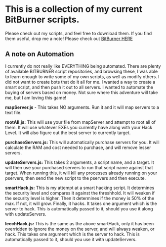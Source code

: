 # This is a collection of my current BitBurner scripts.
  Please check out my scripts, and feel free to download them.  If you find them useful, 
  drop me a note!  Please check out [BitBurner HERE](https://danielyxie.github.io/bitburner)  

## A note on Automation
  I currently do not really like EVERYTHING being automated.  There are plenty of available
  BITBURNER script repositories, and browsing these, I was able to learn enough to write some
  of my own scripts, as well as modify others.  I did not want to create bots that do 
  it all for me.  I wanted a way to create a smart script, and then push it out to all
  servers.  I wanted to automate the buying of servers based on money.  Not sure where this
  adventure will take me, but I am loving this game!

**mapServer.js** - This takes NO arguments.  Run it and it will map servers to a text file.

**rootAll.js:** This will use your file from mapServer and attempt to root all of them.
                It will use whatever EXEs you currently have along with your Hack Level.
                It will also figure out the best server to currently target.

**purchaseServers.js:** This will automatically purchase servers for you.  It will 
                        calculate the RAM and cost needed to purchase, and will remove 
                        lesser servers.

**updateServers.js:** This takes 2 arguments, a script name, and a target.  It will then use
                      your purchased servers to run that script name against that target.
                      When running this, it will kill any processes already running on your
                      pservers, then send the new script to the pservers and then execute.

**smartHack.js:** This is my attempt at a smart hacking script.  It determines the security 
                  level and compares it against the threshhold.  It will weaken if the 
                  security level is higher.  Then it determines if the money is 50% of the 
                  max.  If not, it will grow.  Finally, it hacks.  It takes one argument 
                  which is the server to hack.  This is automatically passed to it, should
                  you use it along with updateServers.

**leechHack.js:** This is the same as the above smartHack, only it has been overridden to 
                  ignore the money on the server, and will always weaken, or hack.  This
                  takes one argument which is the server to hack.  This is automatically 
                  passed to it, should you use it with updateServers.
